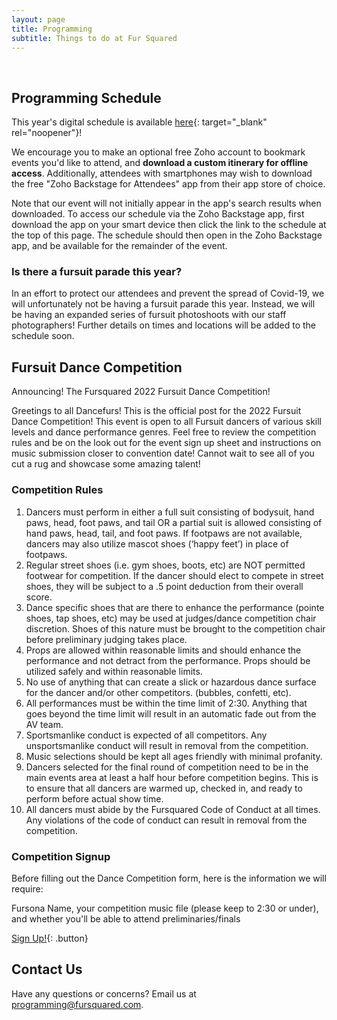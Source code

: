 ```yaml
---
layout: page
title: Programming
subtitle: Things to do at Fur Squared
---
```


&nbsp;

## Programming Schedule

This year's digital schedule is available [here](https://fursquared.zohobackstage.com/2022){: target="_blank" rel="noopener"}\!

We encourage you to make an optional free Zoho account to bookmark events you'd like to attend, and **download a custom itinerary for offline access**. Additionally, attendees with smartphones may wish to download the free "Zoho Backstage for Attendees" app from their app store of choice.

Note that our event will not initially appear in the app's search results when downloaded. To access our schedule via the Zoho Backstage app, first download the app on your smart device then click the link to the schedule at the top of this page. The schedule should then open in the Zoho Backstage app, and be available for the remainder of the event.

### Is there a fursuit parade this year?

In an effort to protect our attendees and prevent the spread of Covid-19, we will unfortunately not be having a fursuit parade this year. Instead, we will be having an expanded series of fursuit photoshoots with our staff photographers\! Further details on times and locations will be added to the schedule soon.

## Fursuit Dance Competition

Announcing\! The Fursquared 2022 Fursuit Dance Competition\!

Greetings to all Dancefurs\! This is the official post for the 2022 Fursuit Dance Competition\! This event is open to all Fursuit dancers of various skill levels and dance performance genres. Feel free to review the competition rules and be on the look out for the event sign up sheet and instructions on music submission closer to convention date\! Cannot wait to see all of you cut a rug and showcase some amazing talent\!

### Competition Rules

1. Dancers must perform in either a full suit consisting of bodysuit, hand paws, head, foot paws, and tail OR a partial suit is allowed consisting of hand paws, head, tail, and foot paws. If footpaws are not available, dancers may also utilize mascot shoes (‘happy feet’) in place of footpaws.
2. Regular street shoes (i.e. gym shoes, boots, etc) are NOT permitted footwear for competition. If the dancer should elect to compete in street shoes, they will be subject to a .5 point deduction from their overall score.
3. Dance specific shoes that are there to enhance the performance (pointe shoes, tap shoes, etc) may be used at judges/dance competition chair discretion. Shoes of this nature must be brought to the competition chair before preliminary judging takes place.
4. Props are allowed within reasonable limits and should enhance the performance and not detract from the performance. Props should be utilized safely and within reasonable limits.
5. No use of anything that can create a slick or hazardous dance surface for the dancer and/or other competitors. (bubbles, confetti, etc).
6. All performances must be within the time limit of 2:30. Anything that goes beyond the time limit will result in an automatic fade out from the AV team.
7. Sportsmanlike conduct is expected of all competitors. Any unsportsmanlike conduct will result in removal from the competition.
8. Music selections should be kept all ages friendly with minimal profanity.
9. Dancers selected for the final round of competition need to be in the main events area at least a half hour before competition begins. This is to ensure that all dancers are warmed up, checked in, and ready to perform before actual show time.
10. All dancers must abide by the Fursquared Code of Conduct at all times. Any violations of the code of conduct can result in removal from the competition.

### Competition Signup

Before filling out the Dance Competition form, here is the information we will require:

Fursona Name, your competition music file (please keep to 2:30 or under), and whether you'll be able to attend preliminaries/finals

[Sign Up\!](https://docs.google.com/forms/d/e/1FAIpQLSdYcy6nzazhL8oDELxMH0MG6yK4iqp8JjCkkkVUAVXpGycThA/viewform){: .button}

## Contact Us

Have any questions or concerns? Email us at [programming@fursquared.com](mailto:programming@fursquared.com).

&nbsp;
